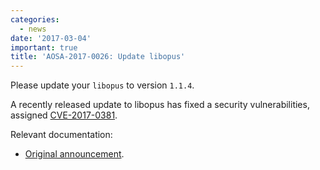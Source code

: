 ```yaml
---
categories:
  - news
date: '2017-03-04'
important: true
title: 'AOSA-2017-0026: Update libopus'
---
```



Please update your `libopus` to version `1.1.4`.

A recently released update to libopus has fixed a security vulnerabilities, assigned [CVE-2017-0381](https://cve.mitre.org/cgi-bin/cvename.cgi?name=CVE-2017-0381).

Relevant documentation:

- [Original announcement](http://opus-codec.org/release/stable/2017/01/20/libopus-1_1_4.html).